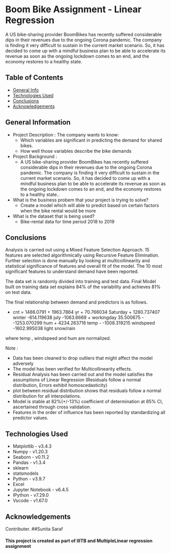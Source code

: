 # Boom Bike Assignment - Linear Regression

A US bike-sharing provider BoomBikes has recently suffered considerable dips in their revenues due to the ongoing Corona pandemic. The company is finding it very difficult to sustain in the current market scenario. So, it has decided to come up with a mindful business plan to be able to accelerate its revenue as soon as the ongoing lockdown comes to an end, and the economy restores to a healthy state. 


## Table of Contents
* [General Info](#general-information)
* [Technologies Used](#technologies-used)
* [Conclusions](#conclusions)
* [Acknowledgements](#acknowledgements)

<!-- You can include any other section that is pertinent to your problem -->

## General Information
-  Project Description :
    The company wants to know:
    * Which variables are significant in predicting the demand for shared bikes.
    * How well those variables describe the bike demands
- Project Background : 
    * A US bike-sharing provider BoomBikes has recently suffered considerable dips in their revenues due to the ongoing Corona pandemic. The company is finding it very difficult to sustain in the current market scenario. So, it has decided to come up with a mindful business plan to be able to accelerate its revenue as soon as the ongoing lockdown comes to an end, and the economy restores to a healthy state.. 
- What is the business probem that your project is trying to solve?
    * Create a model which will able to predict based on certain factors when the bike rental would be more
- What is the dataset that is being used?
    * Bike-rental data for time period 2018 to 2019

## Conclusions

Analysis is carried out using a Mixed Feature Selection Approach. 15 features are selected algorithmically using Recursive Feature Elimination. Further selection is done manually by looking at multicollinearity and statistical significance of features and overall fit of the model. The 10 most significant features to understand demand have been reported.

The data set is randomly divided into training and test data. Final Model built on training data set explains 84% of the variability and achieves 81% on test data.

The final relationship between demand and predictors is as follows.
- cnt = 1486.0791 + 1963.7864 yr + 70.766034 Saturday + 1280.737407 winter -614.119638 july -1063.6669 + workingday 35.500675 - -1253.070299 hum + 4234.263716 temp - -1008.319215 windspeed -1602.995038 light snow/rain 

where temp , windspeed and hum are normalized.

Note :
- Data has been cleaned to drop outliers that might affect the model adversely
- The model has been verified for Multicollinearity effects.
- Residual Analysis has been carried out and the model satisfies the assumptions of Linear Regression (Residuals follow a normal distribution, Errors exhibit homoscedasticity)
- plot between residual distribution shows that residuals follow a normal distribution for all interpolations. 
- Model is stable at 82%(+/-13%) coefficient of determination at 85% CI, ascertained through cross validation.
- Features in the order of influence has been reported by standardizing all predictor values.

## Technologies Used
- Matplotlib - v3.4.3
- Numpy   - v1.20.3
- Seaborn - v0.11.2
- Pandas  - v1.3.4
- sklearn
- statsmodels
- Python  - v3.9.7
- Excel
- Jupyter Notebook - v6.4.5
- IPython - v7.29.0
- Vscode - v1.67.0

## Acknowledgements

Contributer.
##Sunita Saraf

#### This project is created as part of IIITB and MultipleLinear regression assignment 
